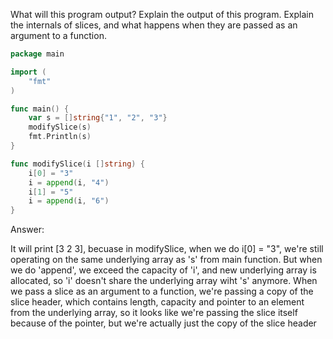What will this program output? Explain the output of this program. Explain the internals of slices, and what happens 
when they are passed as an argument to a function.

```go
package main

import (
	"fmt"
)

func main() {
	var s = []string{"1", "2", "3"}
	modifySlice(s)
	fmt.Println(s)
}

func modifySlice(i []string) {
	i[0] = "3"
	i = append(i, "4")
	i[1] = "5"
	i = append(i, "6")
}
```

Answer:

It will print [3 2 3], becuase in modifySlice, when we do i[0] = "3", we're still operating on the same underlying array
as 's' from main function. But when we do 'append', we exceed the capacity of 'i', and new underlying array is allocated,
so 'i' doesn't share the underlying array wiht 's' anymore. When we pass a slice as an argument to a function, we're 
passing a copy of the slice header, which contains length, capacity and pointer to an element from the underlying array,
so it looks like we're passing the slice itself because of the pointer, but we're actually just the copy of the slice header
